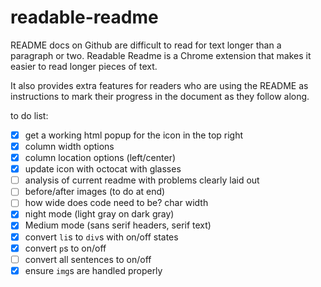 # readable-readme

README docs on Github are difficult to read for text longer than a paragraph or two. Readable Readme is a Chrome extension that makes it easier to read longer pieces of text.

It also provides extra features for readers who are using the README as instructions to mark their progress in the document as they follow along.

to do list:

- [x] get a working html popup for the icon in the top right
- [x] column width options
- [x] column location options (left/center)
- [x] update icon with octocat with glasses
- [ ] analysis of current readme with problems clearly laid out
- [ ] before/after images (to do at end)
- [ ] how wide does code need to be? char width
- [x] night mode (light gray on dark gray)
- [x] Medium mode (sans serif headers, serif text)
- [x] convert `li`s to `div`s with on/off states
- [x] convert `p`s to on/off
- [ ] convert all sentences to on/off
- [x] ensure `img`s are handled properly
